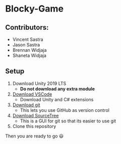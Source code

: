 # Blocky-Game

## Contributors:
* Vincent Sastra
* Jason Sastra
* Brennan Widjaja
* Shaneta Widjaja

## Setup
1. Download Unity 2019 LTS
    * __Do not download any extra module__
2. [Download VSCode](https://code.visualstudio.com/)
    * Download Unity and C# extensions
3. [Download git](https://git-scm.com/downloads)
    * This lets you use GitHub as version control
4. [Download SourceTree](https://www.sourcetreeapp.com/)
    * This is a GUI for git so that its easier to use git
5. Clone this repository

Then you are ready to go :smiley:
